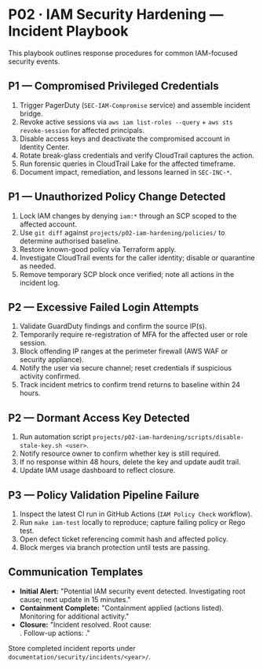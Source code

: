# P02 · IAM Security Hardening — Incident Playbook

This playbook outlines response procedures for common IAM-focused security events.

## P1 — Compromised Privileged Credentials
1. Trigger PagerDuty (`SEC-IAM-Compromise` service) and assemble incident bridge.
2. Revoke active sessions via `aws iam list-roles --query` + `aws sts revoke-session` for affected principals.
3. Disable access keys and deactivate the compromised account in Identity Center.
4. Rotate break-glass credentials and verify CloudTrail captures the action.
5. Run forensic queries in CloudTrail Lake for the affected timeframe.
6. Document impact, remediation, and lessons learned in `SEC-INC-*`.

## P1 — Unauthorized Policy Change Detected
1. Lock IAM changes by denying `iam:*` through an SCP scoped to the affected account.
2. Use `git diff` against `projects/p02-iam-hardening/policies/` to determine authorised baseline.
3. Restore known-good policy via Terraform apply.
4. Investigate CloudTrail events for the caller identity; disable or quarantine as needed.
5. Remove temporary SCP block once verified; note all actions in the incident log.

## P2 — Excessive Failed Login Attempts
1. Validate GuardDuty findings and confirm the source IP(s).
2. Temporarily require re-registration of MFA for the affected user or role session.
3. Block offending IP ranges at the perimeter firewall (AWS WAF or security appliance).
4. Notify the user via secure channel; reset credentials if suspicious activity confirmed.
5. Track incident metrics to confirm trend returns to baseline within 24 hours.

## P2 — Dormant Access Key Detected
1. Run automation script `projects/p02-iam-hardening/scripts/disable-stale-key.sh <user>`.
2. Notify resource owner to confirm whether key is still required.
3. If no response within 48 hours, delete the key and update audit trail.
4. Update IAM usage dashboard to reflect closure.

## P3 — Policy Validation Pipeline Failure
1. Inspect the latest CI run in GitHub Actions (`IAM Policy Check` workflow).
2. Run `make iam-test` locally to reproduce; capture failing policy or Rego test.
3. Open defect ticket referencing commit hash and affected policy.
4. Block merges via branch protection until tests are passing.

## Communication Templates
- **Initial Alert:** "Potential IAM security event detected. Investigating root cause; next update in 15 minutes."
- **Containment Complete:** "Containment applied (actions listed). Monitoring for additional activity."
- **Closure:** "Incident resolved. Root cause: <summary>. Follow-up actions: <list>."

Store completed incident reports under `documentation/security/incidents/<year>/`.

